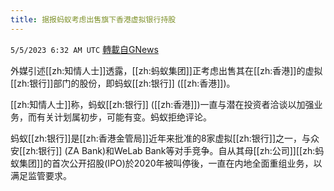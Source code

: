 ```yaml
---
title: 据报蚂蚁考虑出售旗下香港虚拟银行持股
---
```

`5/5/2023 6:32 AM UTC` [轉載自GNews](https://gnews.org/articles/1276842)


外媒引述[[zh:知情人士]]透露，[[zh:蚂蚁集团]]正考虑出售其在[[zh:香港]]的虚拟[[zh:银行]]部门的股份，即蚂蚁[[zh:银行]] ([[zh:香港]])。

[[zh:知情人士]]称，蚂蚁[[zh:银行]] ([[zh:香港]])一直与潜在投资者洽谈以加强业务，而有关计划属初步，可能有变。蚂蚁拒绝评论。

蚂蚁[[zh:银行]]是[[zh:香港金管局]]近年来批准的8家虚拟[[zh:银行]]之一，与众安[[zh:银行]] (ZA Bank)和WeLab Bank等对手竞争。自从其母[[zh:公司]][[zh:蚂蚁集团]]的首次公开招股(IPO)於2020年被叫停後，一直在内地全面重组业务，以满足监管要求。


